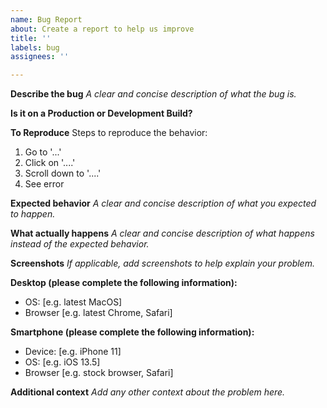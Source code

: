 ```yaml
---
name: Bug Report
about: Create a report to help us improve
title: ''
labels: bug
assignees: ''

---
```


**Describe the bug**
*A clear and concise description of what the bug is.*

**Is it on a Production or Development Build?**

**To Reproduce**
Steps to reproduce the behavior:
1. Go to '...'
2. Click on '....'
3. Scroll down to '....'
4. See error

**Expected behavior**
*A clear and concise description of what you expected to happen.*

**What actually happens**
*A clear and concise description of what happens instead of the expected behavior.*

**Screenshots**
*If applicable, add screenshots to help explain your problem.*

**Desktop (please complete the following information):**
- OS: [e.g. latest MacOS]
- Browser [e.g. latest Chrome, Safari]

**Smartphone (please complete the following information):**
- Device: [e.g. iPhone 11]
- OS: [e.g. iOS 13.5]
- Browser [e.g. stock browser, Safari]

**Additional context**
*Add any other context about the problem here.*
